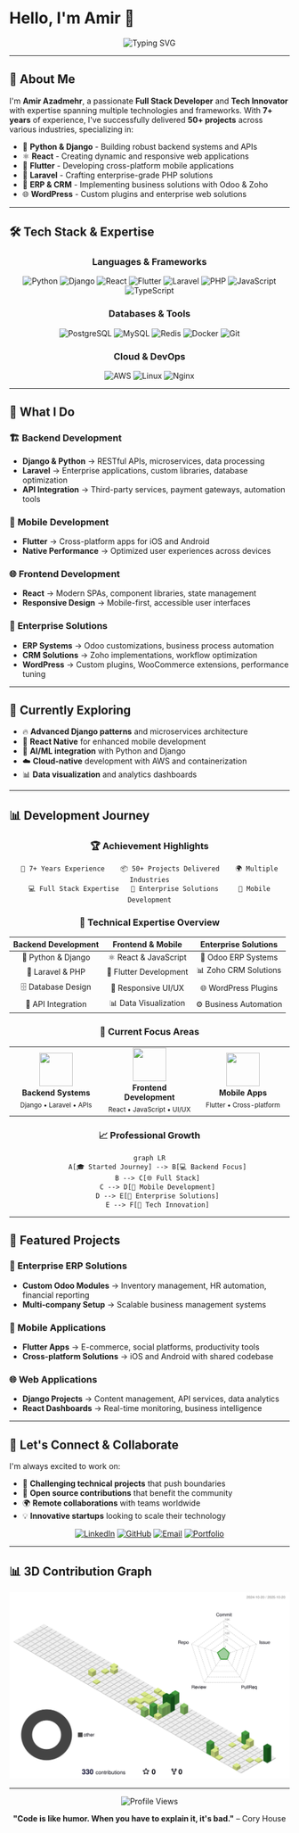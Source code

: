 # Hello, I'm Amir 👋

<div align="center">
  <img src="https://readme-typing-svg.herokuapp.com?font=Fira+Code&size=30&duration=3000&pause=1000&color=00D9FF&center=true&vCenter=true&width=600&lines=Full+Stack+Developer;Backend+Specialist;Mobile+App+Developer;Enterprise+Solutions+Architect" alt="Typing SVG" />
</div>

---

## 🚀 About Me

I'm **Amir Azadmehr**, a passionate **Full Stack Developer** and **Tech Innovator** with expertise spanning multiple technologies and frameworks. With **7+ years** of experience, I've successfully delivered **50+ projects** across various industries, specializing in:

- 🐍 **Python & Django** - Building robust backend systems and APIs
- ⚛️ **React** - Creating dynamic and responsive web applications  
- 📱 **Flutter** - Developing cross-platform mobile applications
- 🔧 **Laravel** - Crafting enterprise-grade PHP solutions
- 🏢 **ERP & CRM** - Implementing business solutions with Odoo & Zoho
- 🌐 **WordPress** - Custom plugins and enterprise web solutions

---

## 🛠️ Tech Stack & Expertise

<div align="center">

### Languages & Frameworks
![Python](https://img.shields.io/badge/Python-3776AB?style=for-the-badge&logo=python&logoColor=white)
![Django](https://img.shields.io/badge/Django-092E20?style=for-the-badge&logo=django&logoColor=white)
![React](https://img.shields.io/badge/React-20232A?style=for-the-badge&logo=react&logoColor=61DAFB)
![Flutter](https://img.shields.io/badge/Flutter-02569B?style=for-the-badge&logo=flutter&logoColor=white)
![Laravel](https://img.shields.io/badge/Laravel-FF2D20?style=for-the-badge&logo=laravel&logoColor=white)
![PHP](https://img.shields.io/badge/PHP-777BB4?style=for-the-badge&logo=php&logoColor=white)
![JavaScript](https://img.shields.io/badge/JavaScript-F7DF1E?style=for-the-badge&logo=javascript&logoColor=black)
![TypeScript](https://img.shields.io/badge/TypeScript-007ACC?style=for-the-badge&logo=typescript&logoColor=white)

### Databases & Tools
![PostgreSQL](https://img.shields.io/badge/PostgreSQL-316192?style=for-the-badge&logo=postgresql&logoColor=white)
![MySQL](https://img.shields.io/badge/MySQL-005C84?style=for-the-badge&logo=mysql&logoColor=white)
![Redis](https://img.shields.io/badge/Redis-DC382D?style=for-the-badge&logo=redis&logoColor=white)
![Docker](https://img.shields.io/badge/Docker-2496ED?style=for-the-badge&logo=docker&logoColor=white)
![Git](https://img.shields.io/badge/Git-F05032?style=for-the-badge&logo=git&logoColor=white)

### Cloud & DevOps
![AWS](https://img.shields.io/badge/AWS-232F3E?style=for-the-badge&logo=amazon-aws&logoColor=white)
![Linux](https://img.shields.io/badge/Linux-FCC624?style=for-the-badge&logo=linux&logoColor=black)
![Nginx](https://img.shields.io/badge/Nginx-009639?style=for-the-badge&logo=nginx&logoColor=white)

</div>

---

## 💼 What I Do

### 🏗️ **Backend Development**
- **Django & Python** → RESTful APIs, microservices, data processing
- **Laravel** → Enterprise applications, custom libraries, database optimization
- **API Integration** → Third-party services, payment gateways, automation tools

### 📱 **Mobile Development**
- **Flutter** → Cross-platform apps for iOS and Android
- **Native Performance** → Optimized user experiences across devices

### 🌐 **Frontend Development**
- **React** → Modern SPAs, component libraries, state management
- **Responsive Design** → Mobile-first, accessible user interfaces

### 🏢 **Enterprise Solutions**
- **ERP Systems** → Odoo customizations, business process automation
- **CRM Solutions** → Zoho implementations, workflow optimization
- **WordPress** → Custom plugins, WooCommerce extensions, performance tuning

---

## 🌱 Currently Exploring

- 🔥 **Advanced Django patterns** and microservices architecture
- 🚀 **React Native** for enhanced mobile development
- 🤖 **AI/ML integration** with Python and Django
- ☁️ **Cloud-native** development with AWS and containerization
- 📊 **Data visualization** and analytics dashboards

---

## 📊 Development Journey

<div align="center">

### 🏆 Achievement Highlights
```
🚀 7+ Years Experience    📦 50+ Projects Delivered    🌍 Multiple Industries
💻 Full Stack Expertise   🔧 Enterprise Solutions     📱 Mobile Development
```

### 💼 Technical Expertise Overview

| **Backend Development** | **Frontend & Mobile** | **Enterprise Solutions** |
|:------------------------:|:---------------------:|:------------------------:|
| 🐍 Python & Django | ⚛️ React & JavaScript | 🏢 Odoo ERP Systems |
| 🔧 Laravel & PHP | 📱 Flutter Development | 📊 Zoho CRM Solutions |
| 🗄️ Database Design | 🎨 Responsive UI/UX | 🌐 WordPress Plugins |
| 🔗 API Integration | 📊 Data Visualization | ⚙️ Business Automation |

### 🎯 Current Focus Areas

<table align="center">
<tr>
<td align="center" width="33%">
<img src="https://cdn.jsdelivr.net/gh/devicons/devicon/icons/python/python-original.svg" width="60" height="60"/>
<br><strong>Backend Systems</strong>
<br><sub>Django • Laravel • APIs</sub>
</td>
<td align="center" width="33%">
<img src="https://cdn.jsdelivr.net/gh/devicons/devicon/icons/react/react-original.svg" width="60" height="60"/>
<br><strong>Frontend Development</strong>
<br><sub>React • JavaScript • UI/UX</sub>
</td>
<td align="center" width="33%">
<img src="https://cdn.jsdelivr.net/gh/devicons/devicon/icons/flutter/flutter-original.svg" width="60" height="60"/>
<br><strong>Mobile Apps</strong>
<br><sub>Flutter • Cross-platform</sub>
</td>
</tr>
</table>

### 📈 Professional Growth

```mermaid
graph LR
    A[🎓 Started Journey] --> B[💻 Backend Focus]
    B --> C[🌐 Full Stack]
    C --> D[📱 Mobile Development]
    D --> E[🏢 Enterprise Solutions]
    E --> F[🚀 Tech Innovation]
```

</div>

---

## 🎯 Featured Projects

### 🏢 Enterprise ERP Solutions
- **Custom Odoo Modules** → Inventory management, HR automation, financial reporting
- **Multi-company Setup** → Scalable business management systems

### 📱 Mobile Applications
- **Flutter Apps** → E-commerce, social platforms, productivity tools
- **Cross-platform Solutions** → iOS and Android with shared codebase

### 🌐 Web Applications
- **Django Projects** → Content management, API services, data analytics
- **React Dashboards** → Real-time monitoring, business intelligence

---

## 🤝 Let's Connect & Collaborate

I'm always excited to work on:
- 🚀 **Challenging technical projects** that push boundaries
- 🤝 **Open source contributions** that benefit the community
- 🌍 **Remote collaborations** with teams worldwide
- 💡 **Innovative startups** looking to scale their technology

<div align="center">

[![LinkedIn](https://img.shields.io/badge/LinkedIn-0077B5?style=for-the-badge&logo=linkedin&logoColor=white)](https://linkedin.com/in/amirreza-azadmehr)
[![GitHub](https://img.shields.io/badge/GitHub-100000?style=for-the-badge&logo=github&logoColor=white)](https://github.com/amirreza-azadmehr)
[![Email](https://img.shields.io/badge/Email-D14836?style=for-the-badge&logo=gmail&logoColor=white)](mailto:Amir@twincoders.dev)
[![Portfolio](https://img.shields.io/badge/Portfolio-FF5722?style=for-the-badge&logo=todoist&logoColor=white)](https://azadmehrco.com)


</div>

---

## 📊 3D Contribution Graph

![3D Profile](./profile-3d-contrib/profile-green-animate.svg)

---

<div align="center">
  <img src="https://komarev.com/ghpvc/?username=amirreza-azadmehr&color=blueviolet&style=for-the-badge" alt="Profile Views" />
  
  **"Code is like humor. When you have to explain it, it's bad."** – Cory House
</div>